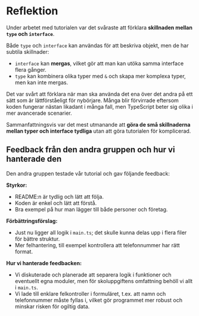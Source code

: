# Reflektion

Under arbetet med tutorialen var det svåraste att förklara **skillnaden mellan `type` och `interface`**.

Både `type` och `interface` kan användas för att beskriva objekt, men de har subtila skillnader:

- `interface` kan **mergas**, vilket gör att man kan utöka samma interface flera gånger.
- `type` kan kombinera olika typer med `&` och skapa mer komplexa typer, men kan inte mergas.

Det var svårt att förklara när man ska använda det ena över det andra på ett sätt som är lättförståeligt för nybörjare. Många blir förvirrade eftersom koden fungerar nästan likadant i många fall, men TypeScript beter sig olika i mer avancerade scenarier.

Sammanfattningsvis var det mest utmanande att **göra de små skillnaderna mellan typer och interface tydliga** utan att göra tutorialen för komplicerad.

## Feedback från den andra gruppen och hur vi hanterade den

Den andra gruppen testade vår tutorial och gav följande feedback:

**Styrkor:**

- README:n är tydlig och lätt att följa.
- Koden är enkel och lätt att förstå.
- Bra exempel på hur man lägger till både personer och företag.

**Förbättringsförslag:**

- Just nu ligger all logik i `main.ts`; det skulle kunna delas upp i flera filer för bättre struktur.
- Mer felhantering, till exempel kontrollera att telefonnummer har rätt format.

**Hur vi hanterade feedbacken:**

- Vi diskuterade och planerade att separera logik i funktioner och eventuellt egna moduler, men för skoluppgiftens omfattning behöll vi allt i `main.ts`.
- Vi lade till enklare felkontroller i formuläret, t.ex. att namn och telefonnummer måste fyllas i, vilket gör programmet mer robust och minskar risken för ogiltig data.
